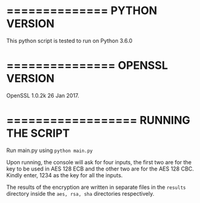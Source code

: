 ==============
PYTHON VERSION
==============

This python script is tested to run on Python 3.6.0 

===============
OPENSSL VERSION
===============

OpenSSL 1.0.2k  26 Jan 2017.

==================
RUNNING THE SCRIPT
==================

Run main.py using ```python main.py```

Upon running, the console will ask for four inputs, the first two are for the key to be used in AES 128 ECB and the other two are for the AES 128 CBC. Kindly enter, 1234 as the key for all the inputs.

The results of the encryption are written in separate files in the ```results``` directory inside the ```aes, rsa, sha``` directories respectively.

